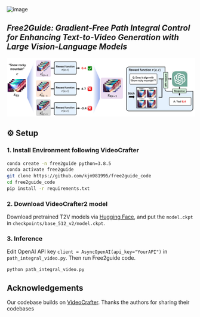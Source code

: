 <img width="1521" height="474" alt="image" src="https://github.com/user-attachments/assets/ed358a8e-5cc7-4289-9443-bb620be920a4" />

## ___***Free2Guide: Gradient-Free Path Integral Control for Enhancing Text-to-Video Generation with Large Vision-Language Models***___

<img src="assets/free2guide_main.png">


## ⚙️ Setup

### 1. Install Environment following VideoCrafter
```bash
conda create -n free2guide python=3.8.5
conda activate free2guide
git clone https://github.com/kjm981995/free2guide_code
cd free2guide_code
pip install -r requirements.txt
```

### 2. Download VideoCrafter2 model 

Download pretrained T2V models via [Hugging Face](https://huggingface.co/VideoCrafter/VideoCrafter2/blob/main/model.ckpt), and put the `model.ckpt` in `checkpoints/base_512_v2/model.ckpt`.

### 3. Inference

Edit OpenAI API key `client = AsyncOpenAI(api_key="YourAPI")` in `path_integral_video.py`. Then run Free2guide code. 

```
python path_integral_video.py
```


## Acknowledgements
Our codebase builds on [VideoCrafter](https://github.com/AILab-CVC/VideoCrafter). 
Thanks the authors for sharing their codebases 

